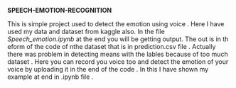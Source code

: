 **SPEECH-EMOTION-RECOGNITION**

This is simple project used to detect the emotion using voice . 
Here I have used my data and dataset from kaggle also. 
In the file *Speech_emotion.ipynb* at the end you will be getting output. The out is in th eform of the code of nthe dataset that is in prediction.csv file . Actually there was problem in detecting means with the lables because of too much dataset . 
Here you can record you voice too and detect the emotion of your voice by uploading it in the end of the code . In this I have shown my example at end in .ipynb file . 
